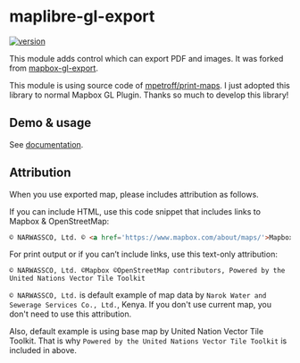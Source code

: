 # maplibre-gl-export

[![version](https://img.shields.io/npm/v/@watergis/maplibre-gl-export.svg)](https://www.npmjs.com/package/@watergis/maplibre-gl-export)

This module adds control which can export PDF and images. It was forked from [mapbox-gl-export](https://github.com/watergis/mapbox-gl-export).

This module is using source code of [mpetroff/print-maps](https://github.com/mpetroff/print-maps). I just adopted this library to normal Mapbox GL Plugin. Thanks so much to develop this library!

## Demo & usage

See [documentation](https://maplibre-gl-export.water-gis.com/).

## Attribution

When you use exported map, please includes attribution as follows.

If you can include HTML, use this code snippet that includes links to Mapbox & OpenStreetMap:
```html
© NARWASSCO, Ltd. © <a href='https://www.mapbox.com/about/maps/'>Mapbox</a> © <a href='https://www.openstreetmap.org/copyright'>OpenStreetMap</a> <strong><a href='https://www.mapbox.com/map-feedback/' target='_blank'>Improve this map</a></strong>Powered by the United Nations Vector Tile Toolkit
```

For print output or if you can’t include links, use this text-only attribution:
```
© NARWASSCO, Ltd. ©Mapbox ©OpenStreetMap contributors, Powered by the United Nations Vector Tile Toolkit
```

`© NARWASSCO, Ltd.` is default example of map data by `Narok Water and Sewerage Services Co., Ltd.`, Kenya. If you don't use current map, you don't need to use this attribution.

Also, default example is using base map by United Nation Vector Tile Toolkit. That is why `Powered by the United Nations Vector Tile Toolkit` is included in above.
